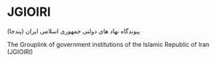 # JGIOIRI

پیوندگاه نهاد های دولتی جمهوری اسلامی ایران (پندجا)

The Grouplink of government institutions of the Islamic Republic of Iran (JGIOIRI)
